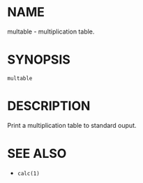 # NAME
multable - multiplication table.

# SYNOPSIS

    multable

# DESCRIPTION
 Print a multiplication table to standard ouput.

# SEE ALSO
- `calc(1)`
